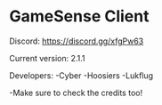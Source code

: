 # GameSense Client
Discord: https://discord.gg/xfgPw63

Current version: 2.1.1

Developers:
-Cyber
-Hoosiers
-Lukflug


-Make sure to check the credits too!